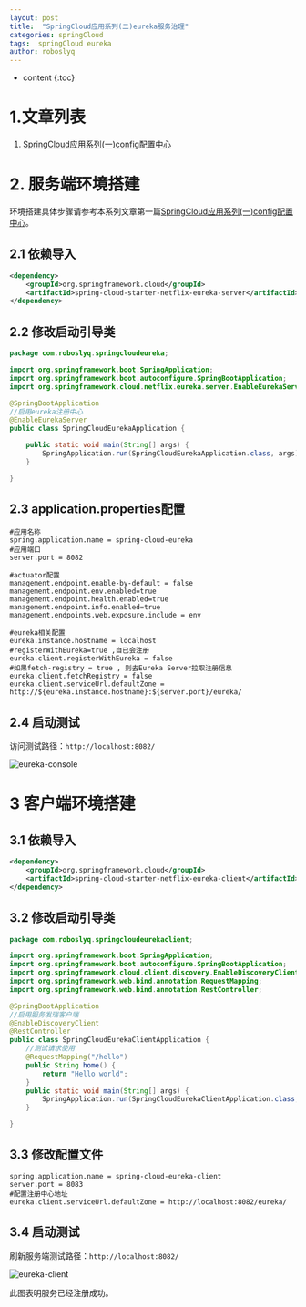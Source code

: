 ```yaml
---
layout: post
title:  "SpringCloud应用系列(二)eureka服务治理"
categories: springCloud
tags:  springCloud eureka
author: roboslyq
---
```


* content
{:toc}
# 1.文章列表

1. [SpringCloud应用系列(一)config配置中心](https://roboslyq.github.io/2019/03/04/springcloud-config-server/)

# 2. 服务端环境搭建

环境搭建具体步骤请参考本系列文章第一篇[SpringCloud应用系列(一)config配置中心](https://roboslyq.github.io/2019/03/04/springcloud-config-server/)。

## 2.1 依赖导入

```xml
<dependency>
    <groupId>org.springframework.cloud</groupId>
    <artifactId>spring-cloud-starter-netflix-eureka-server</artifactId>
</dependency>
```

## 2.2 修改启动引导类

```java
package com.roboslyq.springcloudeureka;

import org.springframework.boot.SpringApplication;
import org.springframework.boot.autoconfigure.SpringBootApplication;
import org.springframework.cloud.netflix.eureka.server.EnableEurekaServer;

@SpringBootApplication
//启用eureka注册中心
@EnableEurekaServer
public class SpringCloudEurekaApplication {

	public static void main(String[] args) {
		SpringApplication.run(SpringCloudEurekaApplication.class, args);
	}

}
```

## 2.3 application.properties配置

```properties
#应用名称
spring.application.name = spring-cloud-eureka
#应用端口
server.port = 8082

#actuator配置
management.endpoint.enable-by-default = false
management.endpoint.env.enabled=true
management.endpoint.health.enabled=true
management.endpoint.info.enabled=true
management.endpoints.web.exposure.include = env

#eureka相关配置
eureka.instance.hostname = localhost
#registerWithEureka=true ,自已会注册
eureka.client.registerWithEureka = false
#如果fetch-registry = true , 则去Eureka Server拉取注册信息
eureka.client.fetchRegistry = false
eureka.client.serviceUrl.defaultZone = http://${eureka.instance.hostname}:${server.port}/eureka/
```

## 2.4 启动测试

访问测试路径：`http://localhost:8082/`

![eureka-console](https://roboslyq.github.io/images/spring-cloud/spring-cloud-eureka/eureka-console.jpg)

# 3 客户端环境搭建

## 3.1 依赖导入

```xml
<dependency>
	<groupId>org.springframework.cloud</groupId>
	<artifactId>spring-cloud-starter-netflix-eureka-client</artifactId>
</dependency>
```

## 3.2 修改启动引导类

```java
package com.roboslyq.springcloudeurekaclient;

import org.springframework.boot.SpringApplication;
import org.springframework.boot.autoconfigure.SpringBootApplication;
import org.springframework.cloud.client.discovery.EnableDiscoveryClient;
import org.springframework.web.bind.annotation.RequestMapping;
import org.springframework.web.bind.annotation.RestController;

@SpringBootApplication
//启用服务发瑞客户端
@EnableDiscoveryClient
@RestController
public class SpringCloudEurekaClientApplication {
	//测试请求使用
	@RequestMapping("/hello")
	public String home() {
		return "Hello world";
	}
	public static void main(String[] args) {
		SpringApplication.run(SpringCloudEurekaClientApplication.class, args);
	}

}


```

## 3.3 修改配置文件

```properties
spring.application.name = spring-cloud-eureka-client
server.port = 8083
#配置注册中心地址
eureka.client.serviceUrl.defaultZone = http://localhost:8082/eureka/
```

## 3.4 启动测试

刷新服务端测试路径：`http://localhost:8082/`

![eureka-client](https://roboslyq.github.io/images/spring-cloud/spring-cloud-eureka/eureka-client.png)

此图表明服务已经注册成功。